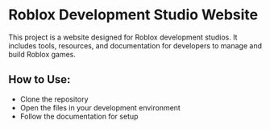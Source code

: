 # Roblox Development Studio Website

This project is a website designed for Roblox development studios. It includes tools, resources, and documentation for developers to manage and build Roblox games.

## How to Use:
- Clone the repository
- Open the files in your development environment
- Follow the documentation for setup
